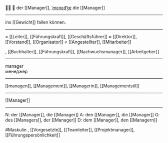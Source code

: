 👨‍💼 🔵 der [[Manager]], [ˈmɛnɛd͡ʒɐ](https://youglish.com/pronounce/Manager/german)
die [[Manager]]

---
ins [[Gewicht]] fallen können.

---
= [[Leiter]], [[Führungskraft]], [[Geschäftsführer]]
≈ [[Direktor]], [[Vorstand]], [[Organisator]]
≠ [[Angestellter]], [[Mitarbeiter]]

, [[Buchhalter]], [[Führungskraft]], [[Nachwuchsmanager]], [[Arbeitgeber]]

---
manager  
менеджер

---
[[managen]], [[Management]], [[Managerin]], [[Managementstil]]

---
[[Manager]]


---
N: der [[Manager]], die [[Manager]]
A: den [[Manager]], die [[Manager]]
G: des [[Managers]], der [[Manager]]
D: dem [[Manager]], den [[Managern]]

#Maskulin , [[Vorgesetzte]], [[Teamleiter]], [[Projektmanager]], [[Führungspersönlichkeit]]
